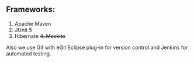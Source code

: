 ## Frameworks:
1. Apache Maven
2. JUnit 5
3. Hibernate
~~4. Mockito~~

Also we use Git with eGit Eclipse plug-in for version control and Jenkins for automated testing.

